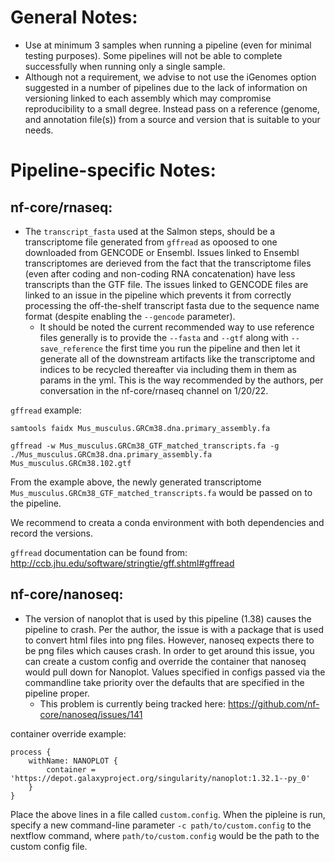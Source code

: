 # General Notes:
* Use at minimum 3 samples when running a pipeline (even for minimal testing purposes). Some pipelines will not be able to complete successfully when running only a single sample.
* Although not a requirement, we advise to not use the iGenomes option suggested in a number of pipelines due to the lack of information on versioning linked to each assembly which may compromise reproducibility to a small degree. Instead pass on a reference (genome, and annotation file(s)) from a source and version that is suitable to your needs.

# Pipeline-specific Notes:
## nf-core/rnaseq:
* The `transcript_fasta` used at the Salmon steps, should be a transcriptome file generated from `gffread` as opoosed to one downloaded from GENCODE or Ensembl. Issues linked to Ensembl transcriptomes are derieved from the fact that the transcriptome files (even after coding and non-coding RNA concatenation) have less transcripts than the GTF file. The issues linked to GENCODE files are linked to an issue in the pipeline which prevents it from correctly processing the off-the-shelf transcript fasta due to the sequence name format (despite enabling the `--gencode` parameter).
    * It should be noted the current recommended way to use reference files generally is to provide the `--fasta` and `--gtf` along with `--save_reference` the first time you run the pipeline and then let it generate all of the downstream artifacts like the transcriptome and indices to be recycled thereafter via including them in them as params in the yml. This is the way recommended by the authors, per conversation in the nf-core/rnaseq channel on 1/20/22.

`gffread` example:

```
samtools faidx Mus_musculus.GRCm38.dna.primary_assembly.fa

gffread -w Mus_musculus.GRCm38_GTF_matched_transcripts.fa -g ./Mus_musculus.GRCm38.dna.primary_assembly.fa Mus_musculus.GRCm38.102.gtf
```

From the example above, the newly generated transcriptome `Mus_musculus.GRCm38_GTF_matched_transcripts.fa` would be passed on to the pipeline.

We recommend to creata a conda environment with both dependencies and record the versions.

`gffread` documentation can be found from: http://ccb.jhu.edu/software/stringtie/gff.shtml#gffread

## nf-core/nanoseq:
* The version of nanoplot that is used by this pipeline (1.38) causes the pipeline to crash. Per the author, the issue is with a package that is used to convert html files into png files. However, nanoseq expects there to be png files which causes crash. In order to get around this issue, you can create a custom config and override the container that nanoseq would pull down for Nanoplot. Values specified in configs passed via the commandline take priority over the defaults that are specified in the pipeline proper.
    * This problem is currently being tracked here: https://github.com/nf-core/nanoseq/issues/141

container override example:
```
process {
    withName: NANOPLOT {
        container = 'https://depot.galaxyproject.org/singularity/nanoplot:1.32.1--py_0'
    }
}
```
Place the above lines in a file called `custom.config`. When the pipleine is run, specify a new command-line parameter `-c path/to/custom.config` to the nextflow command, where `path/to/custom.config` would be the path to the custom config file.
